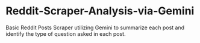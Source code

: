 # Reddit-Scraper-Analysis-via-Gemini
Basic Reddit Posts Scraper utilizing Gemini to summarize each post and identify the type of question asked in each post. 
